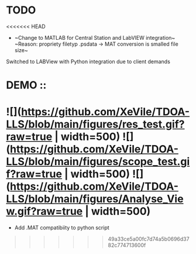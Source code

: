 # TODO
<<<<<<< HEAD
* ~Change to MATLAB for Central Station and LabVIEW integration~
		~Reason: propriety filetyp .psdata -> MAT conversion is smalled file size~

Switched to LABView with Python integration due to client demands

# DEMO ::

![](https://github.com/XeVile/TDOA-LLS/blob/main/figures/res_test.gif?raw=true | width=500)
![](https://github.com/XeVile/TDOA-LLS/blob/main/figures/scope_test.gif?raw=true | width=500)
![](https://github.com/XeVile/TDOA-LLS/blob/main/figures/Analyse_View.gif?raw=true | width=500)
=======
* Add .MAT compatibiity to python script
>>>>>>> 49a33ce5a00fc7d74a5b0696d3782c774713600f

